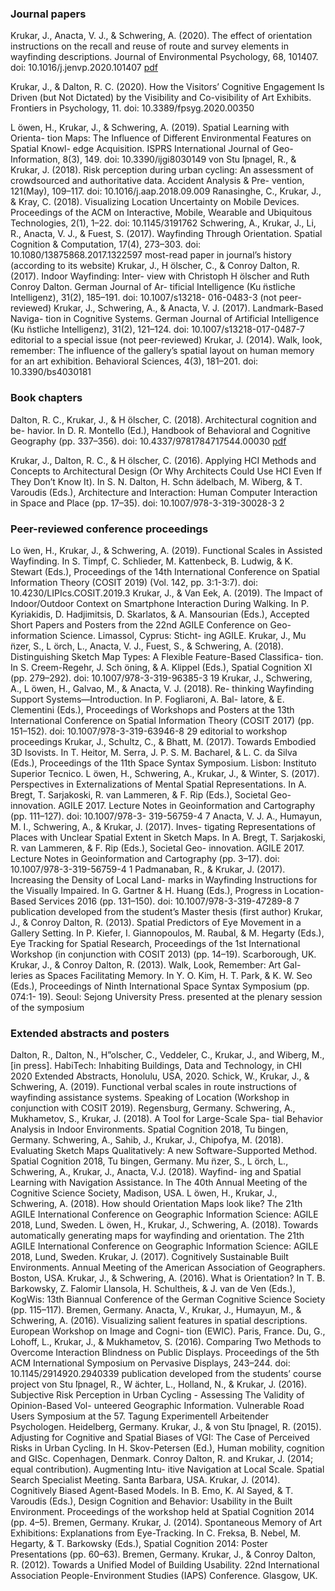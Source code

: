 ### Journal papers

Krukar, J., Anacta, V. J., & Schwering, A. (2020). The effect of orientation instructions on the recall and reuse of route and survey elements in wayfinding descriptions. Journal of Environmental Psychology, 68, 101407. doi: 10.1016/j.jenvp.2020.101407
[pdf]()

Krukar, J., & Dalton, R. C. (2020). How the Visitors’ Cognitive Engagement Is Driven (but Not Dictated) by the Visibility and Co-visibility of Art Exhibits. Frontiers in Psychology, 11. doi: 10.3389/fpsyg.2020.00350

L ̈owen, H., Krukar, J., & Schwering, A. (2019). Spatial Learning with Orienta- tion Maps: The Influence of Different Environmental Features on Spatial Knowl- edge Acquisition. ISPRS International Journal of Geo-Information, 8(3), 149. doi: 10.3390/ijgi8030149
von Stu ̈lpnagel, R., & Krukar, J. (2018). Risk perception during urban cycling: An assessment of crowdsourced and authoritative data. Accident Analysis & Pre- vention, 121(May), 109–117. doi: 10.1016/j.aap.2018.09.009
Ranasinghe, C., Krukar, J., & Kray, C. (2018). Visualizing Location Uncertainty on Mobile Devices. Proceedings of the ACM on Interactive, Mobile, Wearable and Ubiquitous Technologies, 2(1), 1–22. doi: 10.1145/3191762
Schwering, A., Krukar, J., Li, R., Anacta, V. J., & Fuest, S. (2017). Wayfinding Through Orientation. Spatial Cognition & Computation, 17(4), 273–303. doi: 10.1080/13875868.2017.1322597
most-read paper in journal’s history (according to its website)
Krukar, J., H ̈olscher, C., & Conroy Dalton, R. (2017). Indoor Wayfinding: Inter- view with Christoph H ̈olscher and Ruth Conroy Dalton. German Journal of Ar- tificial Intelligence (Ku ̈nstliche Intelligenz), 31(2), 185–191. doi: 10.1007/s13218- 016-0483-3
(not peer-reviewed)
Krukar, J., Schwering, A., & Anacta, V. J. (2017). Landmark-Based Naviga- tion in Cognitive Systems. German Journal of Artificial Intelligence (Ku ̈nstliche Intelligenz), 31(2), 121–124. doi: 10.1007/s13218-017-0487-7
editorial to a special issue (not peer-reviewed)
Krukar, J. (2014). Walk, look, remember: The influence of the gallery’s spatial layout on human memory for an art exhibition. Behavioral Sciences, 4(3), 181–201. doi: 10.3390/bs4030181

### Book chapters

Dalton, R. C., Krukar, J., & H ̈olscher, C. (2018). Architectural cognition and be- havior. In D. R. Montello (Ed.), Handbook of Behavioral and Cognitive Geography (pp. 337–356). doi: 10.4337/9781784717544.00030
[pdf](https://github.com/kubakrukar/kubakrukar.github.io/blob/master/pdfs/Dalton%2C%20Krukar%2C%20Ho%CC%88lscher%20-%202018%20-%20Architectural%20cognition%20and%20behavior.pdf)

Krukar, J., Dalton, R. C., & H ̈olscher, C. (2016). Applying HCI Methods and Concepts to Architectural Design (Or Why Architects Could Use HCI Even If They Don’t Know It). In S. N. Dalton, H. Schn ̈adelbach, M. Wiberg, & T. Varoudis (Eds.), Architecture and Interaction: Human Computer Interaction in Space and Place (pp. 17–35). doi: 10.1007/978-3-319-30028-3 2

### Peer-reviewed conference proceedings

Lo ̈wen, H., Krukar, J., & Schwering, A. (2019). Functional Scales in Assisted Wayfinding. In S. Timpf, C. Schlieder, M. Kattenbeck, B. Ludwig, & K. Stewart (Eds.), Proceedings of the 14th International Conference on Spatial Information Theory (COSIT 2019) (Vol. 142, pp. 3:1-3:7). doi: 10.4230/LIPIcs.COSIT.2019.3
Krukar, J., & Van Eek, A. (2019). The Impact of Indoor/Outdoor Context on Smartphone Interaction During Walking. In P. Kyriakidis, D. Hadjimitsis, D. Skarlatos, & A. Mansourian (Eds.), Accepted Short Papers and Posters from the 22nd AGILE Conference on Geo-information Science. Limassol, Cyprus: Sticht- ing AGILE.
Krukar, J., Mu ̈nzer, S., L ̈orch, L., Anacta, V. J., Fuest, S., & Schwering, A. (2018). Distinguishing Sketch Map Types: A Flexible Feature-Based Classifica- tion. In S. Creem-Regehr, J. Sch ̈oning, & A. Klippel (Eds.), Spatial Cognition XI (pp. 279–292). doi: 10.1007/978-3-319-96385-3 19
Krukar, J., Schwering, A., L ̈owen, H., Galvao, M., & Anacta, V. J. (2018). Re- thinking Wayfinding Support Systems—Introduction. In P. Fogliaroni, A. Bal- latore, & E. Clementini (Eds.), Proceedings of Workshops and Posters at the 13th International Conference on Spatial Information Theory (COSIT 2017) (pp. 151–152). doi: 10.1007/978-3-319-63946-8 29
editorial to workshop proceedings
Krukar, J., Schultz, C., & Bhatt, M. (2017). Towards Embodied 3D Isovists. In T. Heitor, M. Serra, J. P. S. M. Bacharel, & L. C. da Silva (Eds.), Proceedings of the 11th Space Syntax Symposium. Lisbon: Instituto Superior Tecnico.
L ̈owen, H., Schwering, A., Krukar, J., & Winter, S. (2017). Perspectives in Externalizations of Mental Spatial Representations. In A. Bregt, T. Sarjakoski, R. van Lammeren, & F. Rip (Eds.), Societal Geo-innovation. AGILE 2017. Lecture Notes in Geoinformation and Cartography (pp. 111–127). doi: 10.1007/978-3- 319-56759-4 7
Anacta, V. J. A., Humayun, M. I., Schwering, A., & Krukar, J. (2017). Inves- tigating Representations of Places with Unclear Spatial Extent in Sketch Maps. In A. Bregt, T. Sarjakoski, R. van Lammeren, & F. Rip (Eds.), Societal Geo- innovation. AGILE 2017. Lecture Notes in Geoinformation and Cartography (pp. 3–17). doi: 10.1007/978-3-319-56759-4 1
Padmanaban, R., & Krukar, J. (2017). Increasing the Density of Local Land- marks in Wayfinding Instructions for the Visually Impaired. In G. Gartner & H. Huang (Eds.), Progress in Location-Based Services 2016 (pp. 131–150). doi: 10.1007/978-3-319-47289-8 7
publication developed from the student’s Master thesis (first author)
Krukar, J., & Conroy Dalton, R. (2013). Spatial Predictors of Eye Movement in a Gallery Setting. In P. Kiefer, I. Giannopoulos, M. Raubal, & M. Hegarty (Eds.), Eye Tracking for Spatial Research, Proceedings of the 1st International Workshop (in conjunction with COSIT 2013) (pp. 14–19). Scarborough, UK.
Krukar, J., & Conroy Dalton, R. (2013). Walk, Look, Remember: Art Gal- leries as Spaces Facilitating Memory. In Y. O. Kim, H. T. Park, & K. W. Seo (Eds.), Proceedings of Ninth International Space Syntax Symposium (pp. 074:1- 19). Seoul: Sejong University Press.
presented at the plenary session of the symposium

### Extended abstracts and posters

Dalton, R., Dalton, N., H”olscher, C., Veddeler, C., Krukar, J., and Wiberg, M., [in press]. HabiTech: Inhabiting Buildings, Data and Technology, in CHI 2020 Extended Abstracts, Honolulu, USA, 2020.
Schick, W., Krukar, J., & Schwering, A. (2019). Functional verbal scales in route instructions of wayfinding assistance systems. Speaking of Location (Workshop in conjunction with COSIT 2019). Regensburg, Germany.
Schwering, A., Mukhametov, S., Krukar, J. (2018). A Tool for Large-Scale Spa- tial Behavior Analysis in Indoor Environments. Spatial Cognition 2018, Tu ̈bingen, Germany.
Schwering, A., Sahib, J., Krukar, J., Chipofya, M. (2018). Evaluating Sketch Maps Qualitatively: A new Software-Supported Method. Spatial Cognition 2018, Tu ̈bingen, Germany.
Mu ̈nzer, S., L ̈orch, L., Schwering, A., Krukar, J., Anacta, V.J. (2018). Wayfind- ing and Spatial Learning with Navigation Assistance. In The 40th Annual Meeting of the Cognitive Science Society, Madison, USA.
L ̈owen, H., Krukar, J., Schwering, A. (2018). How should Orientation Maps look like? The 21th AGILE International Conference on Geographic Information Science: AGILE 2018, Lund, Sweden.
L ̈owen, H., Krukar, J., Schwering, A. (2018). Towards automatically generating maps for wayfinding and orientation. The 21th AGILE International Conference on Geographic Information Science: AGILE 2018, Lund, Sweden.
Krukar, J. (2017). Cognitively Sustainable Built Environments. Annual Meeting of the American Association of Geographers. Boston, USA.
Krukar, J., & Schwering, A. (2016). What is Orientation? In T. B. Barkowsky, Z. Falomir Llansola, H. Schultheis, & J. van de Ven (Eds.), KogWis: 13th Biannual Conference of the German Cognitive Science Society (pp. 115–117). Bremen, Germany.
Anacta, V., Krukar, J., Humayun, M., & Schwering, A. (2016). Visualizing salient features in spatial descriptions. European Workshop on Image and Cogni- tion (EWIC). Paris, France.
Du, G., Lohoff, L., Krukar, J., & Mukhametov, S. (2016). Comparing Two Methods to Overcome Interaction Blindness on Public Displays. Proceedings of the 5th ACM International Symposium on Pervasive Displays, 243–244. doi: 10.1145/2914920.2940339
publication developed from the students’ course project
von Stu ̈lpnagel, R., W ̈achter, L., Holland, N., & Krukar, J. (2016). Subjective Risk Perception in Urban Cycling - Assessing The Validity of Opinion-Based Vol- unteered Geographic Information. Vulnerable Road Users Symposium at the 57. Tagung Experimentell Arbeitender Psychologen. Heidelberg, Germany.
Krukar, J., & von Stu ̈lpnagel, R. (2015). Adjusting for Cognitive and Spatial Biases of VGI: The Case of Perceived Risks in Urban Cycling. In H. Skov-Petersen (Ed.), Human mobility, cognition and GISc. Copenhagen, Denmark.
Conroy Dalton, R. and Krukar, J. (2014; equal contribution). Augmenting Intu- itive Navigation at Local Scale. Spatial Search Specialist Meeting. Santa Barbara, USA.
Krukar, J. (2014). Cognitively Biased Agent-Based Models. In B. Emo, K. Al Sayed, & T. Varoudis (Eds.), Design Cognition and Behavior: Usability in the Built Environment. Proceedings of the workshop held at Spatial Cognition 2014 (pp. 4–5). Bremen, Germany.
Krukar, J. (2014). Spontaneous Memory of Art Exhibitions: Explanations from Eye-Tracking. In C. Freksa, B. Nebel, M. Hegarty, & T. Barkowsky (Eds.), Spatial Cognition 2014: Poster Presentations (pp. 60–63). Bremen, Germany.
Krukar, J., & Conroy Dalton, R. (2012). Towards a Unified Model of Building Usability. 22nd International Association People-Environment Studies (IAPS) Conference. Glasgow, UK.
